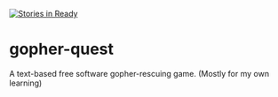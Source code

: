 [![Stories in Ready](https://badge.waffle.io/timotree3/gopher-quest.png?label=ready&title=Ready)](https://waffle.io/timotree3/gopher-quest)
<!---
Copyright (C) 2017 (timotree3, et al.)

This file is part of gopher-quest.

gopher-quest is free software: you can redistribute it and/or modify
it under the terms of the GNU General Public License as published by
the Free Software Foundation, either version 3 of the License, or
(at your option) any later version.

gopher-quest is distributed in the hope that it will be useful,
but WITHOUT ANY WARRANTY; without even the implied warranty of
MERCHANTABILITY or FITNESS FOR A PARTICULAR PURPOSE.  See the
GNU General Public License for more details.

You should have received a copy of the GNU General Public License
along with gopher-quest.  If not, see <http://www.gnu.org/licenses/>.
--->
# gopher-quest

A text-based free software gopher-rescuing game. (Mostly for my own learning)

